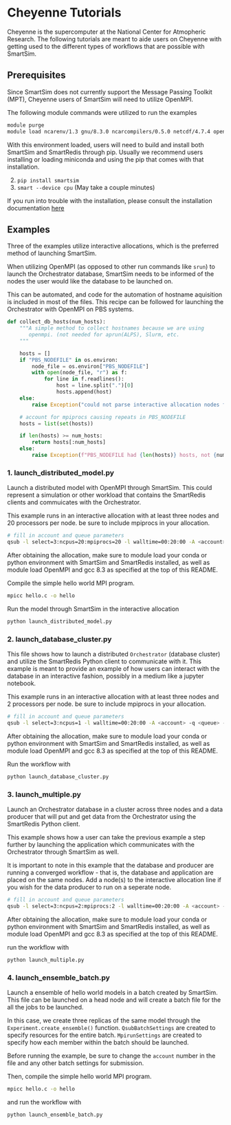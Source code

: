 
# Cheyenne Tutorials

Cheyenne is the supercomputer at the National Center for Atmopheric Research. The
following tutorials are meant to aide users on Cheyenne with getting used to the
different types of workflows that are possible with SmartSim.


## Prerequisites

Since SmartSim does not currently support the Message Passing Toolkit (MPT), Cheyenne
users of SmartSim will need to utilize OpenMPI.

The following module commands were utilized to run the examples

```bash
module purge
module load ncarenv/1.3 gnu/8.3.0 ncarcompilers/0.5.0 netcdf/4.7.4 openmpi/4.0.5
```

With this environment loaded, users will need to build and install both SmartSim and
SmartRedis through pip. Usually we recommend users installing or loading miniconda and
using the pip that comes with that installation.

 2. ``pip install smartsim``
 3. ``smart --device cpu``  (May take a couple minutes)

If you run into trouble with the installation, please consult the installation
documentation [here](https://www.craylabs.org/docs/installation.html)

## Examples

Three of the examples utilize interactive allocations, which is the preferred method of
launching SmartSim.

When utilizing OpenMPI (as opposed to other run commands like ``srun``) to launch the
Orchestrator database, SmartSim needs to be informed of the nodes the user would like
the database to be launched on.

This can be automated, and code for the automation of hostname aquisition is included in
most of the files. This recipe can be followed for launching the Orchestrator with
OpenMPI on PBS systems.


```python
def collect_db_hosts(num_hosts):
    """A simple method to collect hostnames because we are using
       openmpi. (not needed for aprun(ALPS), Slurm, etc.
    """

    hosts = []
    if "PBS_NODEFILE" in os.environ:
        node_file = os.environ["PBS_NODEFILE"]
        with open(node_file, "r") as f:
            for line in f.readlines():
                host = line.split(".")[0]
                hosts.append(host)
    else:
        raise Exception("could not parse interactive allocation nodes from PBS_NODEFILE")

    # account for mpiprocs causing repeats in PBS_NODEFILE
    hosts = list(set(hosts))

    if len(hosts) >= num_hosts:
        return hosts[:num_hosts]
    else:
        raise Exception(f"PBS_NODEFILE had {len(hosts)} hosts, not {num_hosts}")
```


### 1. launch_distributed_model.py

Launch a distributed model with OpenMPI through SmartSim. This could represent
a simulation or other workload that contains the SmartRedis clients and commuicates
with the Orchestrator.

This example runs in an interactive allocation with at least three
nodes and 20 processors per node. be sure to include mpiprocs in your
allocation.

```bash
# fill in account and queue parameters
qsub -l select=3:ncpus=20:mpiprocs=20 -l walltime=00:20:00 -A <account> -q <queue> -I
```

After obtaining the allocation, make sure to module load your conda or python environment
with SmartSim and SmartRedis installed, as well as module load OpenMPI and gcc 8.3 as
specified at the top of this README.

Compile the simple hello world MPI program.

```bash
mpicc hello.c -o hello
```

Run the model through SmartSim in the interactive allocation

```bash
python launch_distributed_model.py
```


### 2. launch_database_cluster.py

This file shows how to launch a distributed ``Orchestrator`` (database cluster) and
utilize the SmartRedis Python client to communicate with it. This example is meant
to provide an example of how users can interact with the database in an interactive
fashion, possibly in a medium like a jupyter notebook.

This example runs in an interactive allocation with at least three
nodes and 2 processors per node. be sure to include mpiprocs in your
allocation.

```bash
# fill in account and queue parameters
qsub -l select=3:ncpus=1 -l walltime=00:20:00 -A <account> -q <queue> -I
```
After obtaining the allocation, make sure to module load your conda or python environment
with SmartSim and SmartRedis installed, as well as module load OpenMPI and gcc 8.3 as
specified at the top of this README.

Run the workflow with

```bash
python launch_database_cluster.py
```

### 3. launch_multiple.py

Launch an Orchestrator database in a cluster across three nodes and a data producer
that will put and get data from the Orchestrator using the SmartRedis Python client.

This example shows how a user can take the previous example a step further by
launching the application which communicates with the Orchestrator through SmartSim
as well.

It is important to note in this example that the database and producer are running
a converged workflow - that is, the database and application are placed on the same
nodes. Add a node(s) to the interactive allocation line if you wish for the data
producer to run on a seperate node.

```bash
# fill in account and queue parameters
qsub -l select=3:ncpus=2:mpiprocs:2 -l walltime=00:20:00 -A <account> -q <queue> -I
```
After obtaining the allocation, make sure to module load your conda or python environment
with SmartSim and SmartRedis installed, as well as module load OpenMPI and gcc 8.3 as
specified at the top of this README.

run the workflow with

```bash
python launch_multiple.py
```

### 4. launch_ensemble_batch.py

Launch a ensemble of hello world models in a batch created by SmartSim. This
file can be launched on a head node and will create a batch file for the all
the jobs to be launched.

In this case, we create three replicas of the same model through the
``Experiment.create_ensemble()`` function. ``QsubBatchSettings`` are created
to specify resources for the entire batch. ``MpirunSettings`` are created
to specify how each member within the batch should be launched.

Before running the example, be sure to change the ``account`` number in the
file and any other batch settings for submission.

Then, compile the simple hello world MPI program.

```bash
mpicc hello.c -o hello
```

and run the workflow with

```bash
python launch_ensemble_batch.py
```



